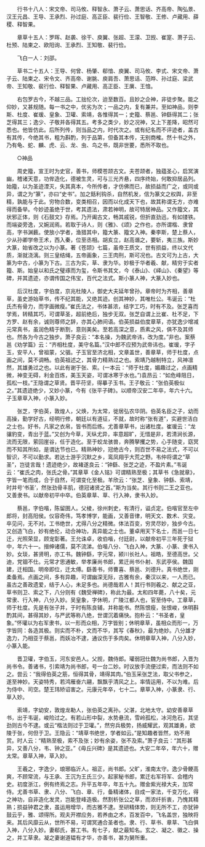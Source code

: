 <!-- { "loadSidebar": true } -->
　　行书十八人：宋文帝、司马攸、释智永、萧子云、萧思话、齐高帝、陶弘景、汉王元昌、王导、王承烈、孙过庭、高正臣、裴行俭、王智敬、王修、卢藏用、薛稷、释智果。 

　　章草十五人：罗晖、赵袭、徐干、庾翼、张超、王濛、卫觊、崔寔、萧子云、杜预、陆柬之、欧阳询、王承烈、王知敬、裴行俭。 

　　飞白一人：刘邵。 

　　草书二十五人：王导、何曾、杨肇、郗愔、庾翼、司马攸、李式、宋文帝、萧子云、陆柬之、宋令文、齐高帝、谢朓、庾肩吾、萧思话、范晔、孙过庭、梁武帝、王知敬、裴行俭、释智果、卢藏用、高正臣、王廙、王愔。 

　　右包罗古今，不越三品。工拙伦次，迨至数百。且妙之企神，非徒步聚。能之仰妙，又甚规随。每一书之中，优劣为次；一品之内，复有兼并。至如神品，则李斯、杜度、崔瑗、皇象、卫瓘、索靖，各惟得其一；史籀、蔡邕、钟繇得其二；张芝得其三；逸少、子敬并各得其五。考多之类少，妙之况神，又上下差降，昭然可悉也。他皆仿此。后所列传，则当品之内，时代次之。或有纪名而不评迹者，盖古有其传，今绝其书，粗为斟酌，列于品第，但备其本传，无别商榷。然十书之外，乃有龟、蛇、麟、虎、云、龙、虫、鸟之书，既非世要，悉所不取也。 

　　○神品 

　　周史籀，宣王时为史官，善书，师模苍颉古文。夫苍颉者，独蕴圣心，启冥演幽，稽诸天意，功侔造化，德被生灵，可与三光齐悬，四序终始，何敢抑居品列。始籀，以为圣迹湮灭，失其真本，今所传者，才仿佛而已，故损益而广之，或同或异，谓之为“篆”，亦曰“史书”。加之銛利钩杀，自然机发，信为篆文之权舆，非至精，孰能与于此。穷物合数，变类相召，因而以化成天下也，故其称谓无方，亦难得而备举。今妙迹虽绝于世，考其遗法，肃若神明，故可特居神品。又作籀文，其状邪正体，则《石鼓文》存焉。乃开阖古文，畅其戚锐，但折直劲迅，有如镂铁。而端姿旁逸，又婉润焉。若取于诗人，则《雅》、《颂》之作也，亦所谓楷、隶曾高，字书渊薮。使放小学者，渔猎其中，籀大篆、籀文入神。秦李斯，楚上蔡人，少从孙卿学帝王术，西入秦，位至丞相。胡亥立，赵高谮之，要斩，夷三族。斯妙大篆，始省改之以为小篆。著《苍颉》七篇，虽帝王质文，世有损益，终以文代质，渐就浇漓。则三皇结绳，五帝画象，三王肉刑，斯可况也。古文可为上古，大篆为中古，小篆为下古。三古为实，草、隶为华。妙极于华者羲、献，精穷于实者籀、斯。始皇以和氏之璧琢而为玺，令斯书其文，今《泰山》、《峄山》、《秦望》等碑，并其遗迹，亦谓传国之伟宝，百代之法式。斯小篆人神，大篆入妙也。 

　　后汉杜度，字伯度，京兆杜陵人，御史大夫延年曾孙。章帝时为齐相，善章草，虽史游始草书，传不纪其能，又绝其迹。创其神妙，其唯杜公。韦诞云：“杜氏杰有骨力，而字画微瘦。”崔氏法之，书体甚浓，结字工巧，时有不及。张芝喜而学焉，转精其巧，可谓草圣，超前绝后，独步无双。张芝自谓上比崔、杜不足，下方罗、赵有余，诚则尊师之辞，亦其心肺间语。伯英损益伯度章草，亦犹逸少增减元常真书，虽润色精于断割，意则美矣。至若高深之意，质素之风，俱不及其师也。然各为今古之独步。萧子良云：“本名操，为魏武帝讳，改为度。”非也。案蔡邕《劝学篇》云：“齐相杜度，美守名篇。”汉中郎不应预为武帝讳也。崔瑗，字子玉，安平人，曾祖蒙，父骃。子玉官至济北相，文章盖世，善章草，师于杜度，点画之间，莫不调畅。伯英祖述之，其骨力精熟过之也。索靖乃越制特立，风神凛然，其雄勇过之也。以此有谢于张、索。(一本云：“师于杜度，媚趣过之，点画精微，神变无碍，利金百炼，美玉天姿，可谓冰寒于水也。”)袁昂云：“如危峰阻日，孤松一枝。”王隐谓之草贤。晋平苻坚，得摹子玉书。王子敬云：“张伯英极似之。”其遗迹绝少，又妙小篆，今有《张平子碑》。以顺帝汉安二年卒，年六十六。子玉章草入神，小篆入妙。 

　　张芝，字伯英，敦煌人，父焕，为太常，徙居弘农华阴。伯英名臣之子，幼而高操，勤学好古，经明行修，朝廷以有道征，不就，故时称“张有道”，实避世洁白之士也。好书，凡家之衣帛，皆书而后练。尤善章草书，出诸杜度。崔瑗云：“龙骧豹变，青出于蓝。”又创为今草，天纵尤异，率意超旷，无惜是非，若清涧长源，流而无限，萦回崖谷，任于造化。至于蛟龙骇兽，奔腾拏攫之势，心手随变，窈冥而不知其所如，是谓达节也已。精熟神妙，冠绝古今，则百世不易之法式，不可以智识，不可以勤求。若达士游乎沉默之乡，鸾凤翔乎大荒之野。韦仲将谓之“草圣”，岂徒言哉！遗迹绝少，故褚遂良云：“钟繇、张芝之迹，不盈片素。”韦诞云：“崔氏之肉，张氏之骨。”其章草《金人铭》可谓精熟至极；其草书《急就章》，字皆一笔而成，合于自然，可谓变化至极。羊欣云：“张芝、皇象、钟繇、索靖，时并号‘书圣’，然张劲骨丰肌，德冠诸贤之首。”斯为当矣。其行书则二王之亚也。又善隶书。以献帝初平中卒。伯英章草、草、行入神，隶书入妙。 

　　蔡邕，字伯喈，陈留圉人。父棱，徐州刺史，有清行，谥贞定。伯喈官至左中郎将，封高阳侯。仪容奇伟，笃孝博学，能画，又善音律，明天文、数术、灾变。卒见问，无不对。工书绝世，尤得八分之精微。体法百变，穷灵尽妙，独步今古。又创造飞白，妙有绝伦，动合神功，真异能之士也。董卓用天下名士，而邕一日七迁，光照荣显，顾宠彰著。王允诛卓，收伯喈，付廷尉，以献帝初平三年死于狱中，年六十一。搢绅诸儒，莫不流涕。伯喈八分、飞白入神，大篆、小篆、隶书入妙。女琰，甚贤明，亦工书。魏钟繇，字元常，颍川长社人。祖皓，至德高世。父迪，党锢不仕。元常才思通敏，举孝廉尚书郎，累迁尚书仆射、东武亭侯。魏国建，迁相国。明帝即位，迁太傅。繇善书，师曹喜、蔡邕、刘德升。真书绝世，刚柔备焉。点画之间，多有异趣，可谓幽深无际，古雅有余，秦汉以来，一人而已。虽古之善政遗爱，结于人心，未足多也。尚德哉若人！其行书则羲之、献之之亚，草书则卫、索之下，八分则有《魏受禅碑》，称此为最。太和四年薨，八十矣，元常隶、行入神，八分入妙。吴皇象，字休明，广陵江都人也，官至侍中。工章草，师于杜度。先是有张子并，于时有陈良辅，并称能书。然陈恨瘦，张恨峻，休明斟酌其间，甚得其妙，与严武等称八绝，世谓沉着痛快。抱朴云：“书圣者，皇象。”怀瓘以为右军隶书，以一形而众相，万字皆别；休明章草，虽相众而形一，万字皆同：各造其极。则实而不朴，文而不华，其写《春秋》，最为绝妙。八分雄才逸力，乃相亚于蔡邕，而妖冶不逮，通议伤于多肉矣。休明章草入神，八分入妙，小篆入能。 

　　晋卫瓘，字伯玉，河东安邑人。父觊，魏侍郎。瓘弱冠仕魏为尚书郎，入晋为尚书令。善诸书，引索靖为尚书郎，号一台二妙。时议放手流便过索，而法则不如之。尝云：“我得伯英之筋，恒得其骨，靖得其肉。”伯玉采张芝法，取父书参之，遂至神妙。天姿特秀，若鸿雁奋六翮，飘飘乎清风之上。率情运用，不以为难。后为侍中、司空。楚王玮矫诏害之。元康元年卒，七十二。章草入神，小篆隶、行、草入妙。 

　　索靖，字幼安，敦煌龙勒人，张伯英之离孙。父湛，北地太守。幼安善章草书，出于韦诞，峻险过之。有若山形中裂，水势悬流，雪岭孤松，冰河危石，其坚劲则古今不逮。或云“楷法则过于卫瓘。”，然穷兵极势，扬威耀武，观其雄勇，欲陵于张，何但于卫。王隐云：“靖草书绝世，学者如云。”是知趣者皆然，劝不用赏。时人云：“精熟至极，索不及张；妙有余姿，张不及索。”萧子良云：“其形甚异，又善八分，韦、钟之亚。”《毋丘兴碑》是其遗迹也。大安二年卒，年六十，赠太常。章草入神，草入妙。 

　　王羲之，字逸少，琅琊临沂人。祖正，尚书郎。父旷，淮南太守。逸少骨鲠高爽，不顾常流，与王承、王沉为王氏三少。起家秘书郎，累迁右军将军、会稽内史。初度浙江，例有终焉之志。升平五年卒，年五十九。赠金紫光禄大夫，加常侍。尤善书草、隶、八分、飞白、章、行，备精诸体，自成一家法，千变万化，得之神功，自非造化发灵，岂能登峰造极。然割析张公之草，而浓纤折衷，乃愧其精熟；损益钟君之隶，虽运用增华，而古雅不逮。至研精体势，则无所不工，亦犹钟鼓云乎，雅、颂得所。观夫开襟应务，若养由之术，百发百中，飞名盖世，独映将来。其后风靡云从，世所不易，可谓冥通合圣者也。隶、行、草书、章草、飞白俱入神，八分入妙。妻郗氏，甚工书。有七子，献之最知名。玄之、凝之、徽之、操之，并工草隶。凝之妻谢道韫有才华，亦善书，甚为舅所重。 


